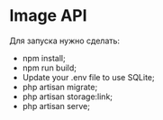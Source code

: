 <h1>Image API</h1>

Для запуска нужно сделать:
- npm install;
- npm run build;
- Update your .env file to use SQLite;
- php artisan migrate;
- php artisan storage:link;
- php artisan serve;
